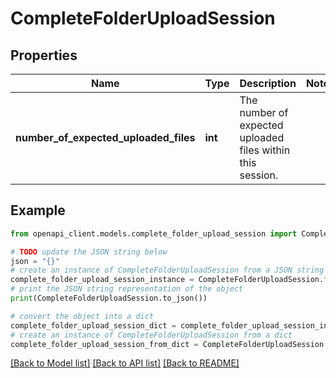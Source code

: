 # CompleteFolderUploadSession


## Properties

Name | Type | Description | Notes
------------ | ------------- | ------------- | -------------
**number_of_expected_uploaded_files** | **int** | The number of expected uploaded files within this session. | 

## Example

```python
from openapi_client.models.complete_folder_upload_session import CompleteFolderUploadSession

# TODO update the JSON string below
json = "{}"
# create an instance of CompleteFolderUploadSession from a JSON string
complete_folder_upload_session_instance = CompleteFolderUploadSession.from_json(json)
# print the JSON string representation of the object
print(CompleteFolderUploadSession.to_json())

# convert the object into a dict
complete_folder_upload_session_dict = complete_folder_upload_session_instance.to_dict()
# create an instance of CompleteFolderUploadSession from a dict
complete_folder_upload_session_from_dict = CompleteFolderUploadSession.from_dict(complete_folder_upload_session_dict)
```
[[Back to Model list]](../README.md#documentation-for-models) [[Back to API list]](../README.md#documentation-for-api-endpoints) [[Back to README]](../README.md)


